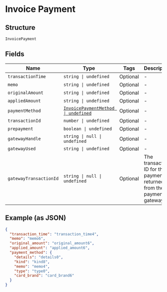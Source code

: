 
# Invoice Payment

## Structure

`InvoicePayment`

## Fields

| Name | Type | Tags | Description |
|  --- | --- | --- | --- |
| `transactionTime` | `string \| undefined` | Optional | - |
| `memo` | `string \| undefined` | Optional | - |
| `originalAmount` | `string \| undefined` | Optional | - |
| `appliedAmount` | `string \| undefined` | Optional | - |
| `paymentMethod` | [`InvoicePaymentMethod \| undefined`](../../doc/models/invoice-payment-method.md) | Optional | - |
| `transactionId` | `number \| undefined` | Optional | - |
| `prepayment` | `boolean \| undefined` | Optional | - |
| `gatewayHandle` | `string \| null \| undefined` | Optional | - |
| `gatewayUsed` | `string \| undefined` | Optional | - |
| `gatewayTransactionId` | `string \| null \| undefined` | Optional | The transaction ID for the payment as returned from the payment gateway |

## Example (as JSON)

```json
{
  "transaction_time": "transaction_time4",
  "memo": "memo6",
  "original_amount": "original_amount6",
  "applied_amount": "applied_amount6",
  "payment_method": {
    "details": "details0",
    "kind": "kind8",
    "memo": "memo4",
    "type": "type0",
    "card_brand": "card_brand6"
  }
}
```

